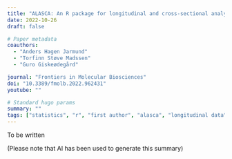```yaml
---
title: "ALASCA: An R package for longitudinal and cross-sectional analysis of multivariate data by ASCA-based methods"
date: 2022-10-26
draft: false

# Paper metadata
coauthors:
  - "Anders Hagen Jarmund"
  - "Torfinn Støve Madssen"
  - "Guro Giskeødegård"

journal: "Frontiers in Molecular Biosciences"
doi: "10.3389/fmolb.2022.962431"
youtube: ""

# Standard hugo params
summary: ""
tags: ["statistics", "r", "first author", "alasca", "longitudinal data"]
---
```


To be written

(Please note that AI has been used to generate this summary)